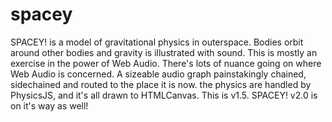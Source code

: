 # spacey
SPACEY! is a model of gravitational physics in outerspace. Bodies orbit around other bodies and gravity is illustrated with sound. This is mostly an
exercise in the power of Web Audio. There's lots of nuance going on where Web Audio is concerned. A sizeable audio graph painstakingly chained, sidechained and 
routed to the place it is now. 
the physics are handled by PhysicsJS, and it's all drawn to HTMLCanvas. This is v1.5.
SPACEY! v2.0 is on it's way as well!

